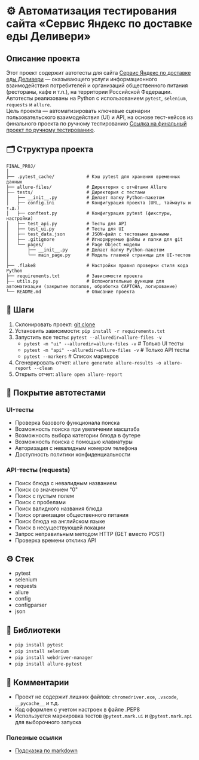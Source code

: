 # ⚙️ Автоматизация тестирования сайта «Сервис Яндекс по доставке еды Деливери»

## Описание проекта

Этот проект содержит автотесты для сайта [Сервис Яндекс по доставке еды Деливери](https://market-delivery.yandex.ru/) — оказывающего услуги информационного взаимодействия потребителей и организаций общественного питания (рестораны, кафе и т.п.), на территории Российской Федерации.  
Автотесты реализованы на Python с использованием `pytest`, `selenium`, `requests` и `allure`.  
Цель проекта — автоматизировать ключевые сценарии пользовательского взаимодействия (UI) и API, на основе тест-кейсов из финального проекта по ручному тестированию [Ссылка на финальный проект по ручному тестированию](https://testir.yonote.ru/share/f8355f9c-fe64-434d-b223-884048bf20ae).

## 🗂 Структура проекта

```plaintext
FINAL_PROJ/
│
├── .pytest_cache/            # Кэш pytest для хранения временных данных
├── allure-files/             # Директория с отчётами Allure
├── tests/                    # Директория с тестами
│   ├── __init__.py           # Делает папку Python-пакетом
│   ├── config.ini            # Конфигурация проекта (URL, таймауты и т.д.)
│   ├── conftest.py           # Конфигурация pytest (фикстуры, настройки)
│   ├── test_api.py           # Тесты для API
│   ├── test_ui.py            # Тесты для UI
│   ├── test_data.json        # JSON-файл с тестовыми данными
│   ├── .gitignore            # Игнорируемые файлы и папки для git
│   └── pages/                # Page Object модели
│       ├── __init__.py       # Делает папку Python-пакетом
│       └── main_page.py      # Модель главной страницы для UI-тестов
│
├── .flake8                   # Настройки правил проверки стиля кода Python
├── requirements.txt          # Зависимости проекта
├── utils.py                  # Вспомогательные функции для автоматизации (закрытие попапов, обработка CAPTCHA, логирование)
└── README.md                 # Описание проекта
```

## 🚀 Шаги

1. Склонировать проект: [git clone](https://github.com/SvPisar/pytest_ui_api_template.git)
2. Установить зависимости: `pip install -r requirements.txt`
3. Запустить все тесты: `pytest --alluredir=allure-files -v`
   - `pytest -m "ui" --alluredir=allure-files -v`                 # Только UI тесты  
   - `pytest -m "api" --alluredir=allure-files -v`                # Только API тесты
   - `pytest --markers`                                           # Список маркеров
4. Сгенерировать отчет: `allure generate allure-results -o allure-report --clean`
5. Открыть отчет: `allure open allure-report`
  
## 🧪 Покрытие автотестами

### UI-тесты

- Проверка базового функционала поиска
- Возможность поиска при увеличении масштаба
- Возможность выбора категории блюда в футере
- Возможность поиска с помощью клавиатуры
- Авторизация с невалидным номером телефона
- Доступность политики конфиденциальности  

### API-тесты (requests)

- Поиск блюда с невалидным названием
- Поиск со значением "0"
- Поиск с пустым полем
- Поиск с пробелами
- Поиск валидного названия блюда
- Поиск организации общественного питания
- Поиск блюда на английском языке
- Поиск в несуществующей локации
- Запрос неправильным методом HTTP (GET вместо POST)
- Проверка времени отклика API
  
## ⚙️ Стек

- pytest
- selenium
- requests
- allure
- config
- configparser
- json

## 📌 Библиотеки

- `pip install pytest`
- `pip install selenium`
- `pip install webdriver-manager`
- `pip install allure-pytest`

## 💬 Комментарии

- Проект не содержит лишних файлов: `chromedriver.exe`, `.vscode`, `__pycache__` и т.д.  
- Код оформлен с учетом настроек в файле .PEP8  
- Используется маркировка тестов `@pytest.mark.ui` и `@pytest.mark.api` для выборочного запуска

### Полезные ссылки

- [Подсказка по markdown](https://www.markdownguide.org/basic-syntax/)


